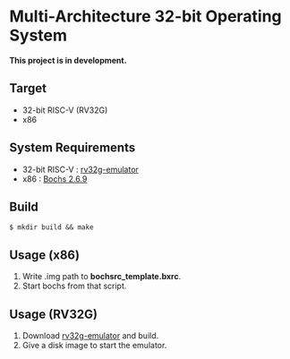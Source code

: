 Multi-Architecture 32-bit Operating System
===
**This project is in development.**
## Target 
* 32-bit RISC-V (RV32G)
* x86

## System Requirements
* 32-bit RISC-V : [rv32g-emulator](https://github.com/mix64/rv32g-emulator "mix64/rv32g-emulator")
* x86 : [Bochs 2.6.9](http://bochs.sourceforge.net "Bochs")

## Build
```
$ mkdir build && make
```

## Usage (x86)
1. Write .img path to **bochsrc_template.bxrc**.
2. Start bochs from that script.

## Usage (RV32G)
1. Download [rv32g-emulator](https://github.com/mix64/rv32g-emulator "mix64/rv32g-emulator") and build.
2. Give a disk image to start the emulator.


